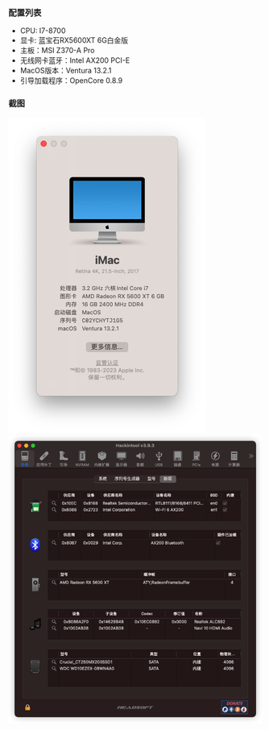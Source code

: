 ### 配置列表
* CPU: I7-8700
* 显卡: 蓝宝石RX5600XT 6G白金版
* 主板：MSI Z370-A Pro
* 无线网卡蓝牙：Intel AX200 PCI-E
* MacOS版本：Ventura 13.2.1
* 引导加载程序：OpenCore 0.8.9

### 截图
![关于本机](screenshot/mac_info.png)
![关于本机](screenshot/mac_info2.png)
